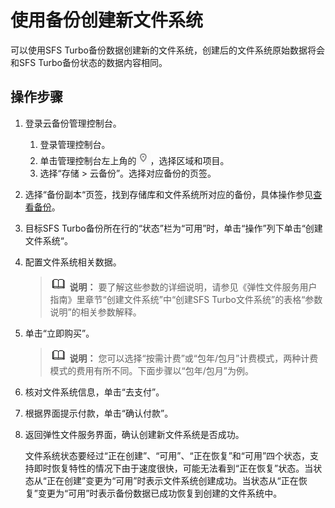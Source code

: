 # 使用备份创建新文件系统<a name="cbr_03_0107"></a>

可以使用SFS Turbo备份数据创建新的文件系统，创建后的文件系统原始数据将会和SFS Turbo备份状态的数据内容相同。

## 操作步骤<a name="section1561417202913"></a>

1.  登录云备份管理控制台。
    1.  登录管理控制台。
    2.  单击管理控制台左上角的![](figures/icon-region.png)，选择区域和项目。
    3.  选择“存储 \> 云备份”。选择对应备份的页签。

2.  选择“备份副本“页签，找到存储库和文件系统所对应的备份，具体操作参见[查看备份](查看备份.md)。
3.  目标SFS Turbo备份所在行的“状态”栏为“可用”时，单击“操作”列下单击“创建文件系统“。
4.  配置文件系统相关数据。

    >![](public_sys-resources/icon-note.gif) **说明：** 
    >要了解这些参数的详细说明，请参见《弹性文件服务用户指南》里章节“创建文件系统”中“创建SFS Turbo文件系统”的表格“参数说明”的相关参数解释。

5.  单击“立即购买”。

    >![](public_sys-resources/icon-note.gif) **说明：** 
    >您可以选择“按需计费”或“包年/包月”计费模式，两种计费模式的费用有所不同。下面步骤以“包年/包月”为例。

6.  核对文件系统信息，单击“去支付”。
7.  根据界面提示付款，单击“确认付款”。
8.  返回弹性文件服务界面，确认创建新文件系统是否成功。

    文件系统状态要经过“正在创建”、“可用”、“正在恢复”和“可用”四个状态，支持即时恢复特性的情况下由于速度很快，可能无法看到“正在恢复”状态。当状态从“正在创建”变更为“可用”时表示文件系统创建成功。当状态从“正在恢复”变更为“可用”时表示备份数据已成功恢复到创建的文件系统中。



